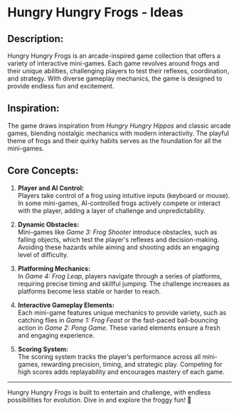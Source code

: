 # Hungry Hungry Frogs - Ideas

## Description:
Hungry Hungry Frogs is an arcade-inspired game collection that offers a variety of interactive mini-games. Each game revolves around frogs and their unique abilities, challenging players to test their reflexes, coordination, and strategy. With diverse gameplay mechanics, the game is designed to provide endless fun and excitement.

## Inspiration:
The game draws inspiration from *Hungry Hungry Hippos* and classic arcade games, blending nostalgic mechanics with modern interactivity. The playful theme of frogs and their quirky habits serves as the foundation for all the mini-games.

## Core Concepts:
1. **Player and AI Control:**  
   Players take control of a frog using intuitive inputs (keyboard or mouse). In some mini-games, AI-controlled frogs actively compete or interact with the player, adding a layer of challenge and unpredictability.

2. **Dynamic Obstacles:**  
   Mini-games like *Game 3: Frog Shooter* introduce obstacles, such as falling objects, which test the player's reflexes and decision-making. Avoiding these hazards while aiming and shooting adds an engaging level of difficulty.

3. **Platforming Mechanics:**  
   In *Game 4: Frog Leap*, players navigate through a series of platforms, requiring precise timing and skillful jumping. The challenge increases as platforms become less stable or harder to reach.

4. **Interactive Gameplay Elements:**  
   Each mini-game features unique mechanics to provide variety, such as catching flies in *Game 1: Frog Feast* or the fast-paced ball-bouncing action in *Game 2: Pong Game*. These varied elements ensure a fresh and engaging experience.

5. **Scoring System:**  
   The scoring system tracks the player’s performance across all mini-games, rewarding precision, timing, and strategic play. Competing for high scores adds replayability and encourages mastery of each game.

---

Hungry Hungry Frogs is built to entertain and challenge, with endless possibilities for evolution. Dive in and explore the froggy fun! 🐸